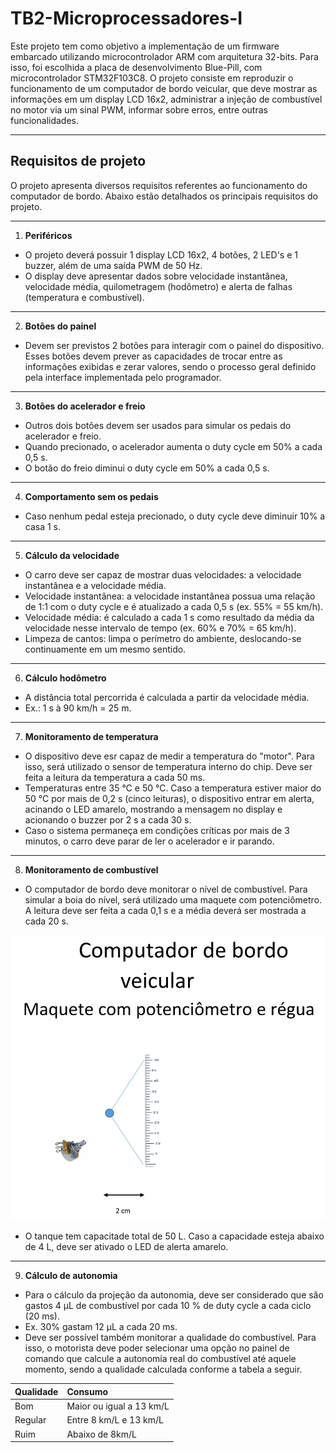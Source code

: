 # TB2-Microprocessadores-I

Este projeto tem como objetivo a implementação de um firmware embarcado utilizando microcontrolador ARM com arquitetura 32-bits. Para isso, foi escolhida a placa de desenvolvimento Blue-Pill, com microcontrolador STM32F103C8.
O projeto consiste em reproduzir o funcionamento de um computador de bordo veicular, que deve mostrar as informações em um display LCD 16x2, administrar a injeção de combustível no motor via um sinal PWM, informar sobre erros, entre outras funcionalidades.
***

## Requisitos de projeto
O projeto apresenta diversos requisitos referentes ao funcionamento do computador de bordo. Abaixo estão detalhados os principais requisitos do projeto.

***
1. **Periféricos**
- O projeto deverá possuir 1 display LCD 16x2, 4 botões, 2 LED's e 1 buzzer, além de uma saída PWM de 50 Hz. 
- O display deve apresentar dados sobre velocidade instantânea, velocidade média, quilometragem (hodômetro) e alerta de falhas (temperatura e combustível).

***
2. **Botões do painel**
- Devem ser previstos 2 botões para interagir com o painel do dispositivo. Esses botões devem prever as capacidades de trocar entre as informações exibidas e zerar valores, sendo o processo geral definido pela interface implementada pelo programador.

***
3. **Botões do acelerador e freio**
- Outros dois botões devem ser usados para simular os pedais do acelerador e freio.
- Quando precionado, o acelerador aumenta o duty cycle em 50% a cada 0,5 s.
- O botão do freio diminui o duty cycle em 50% a cada 0,5 s.

***
4. **Comportamento sem os pedais**
- Caso nenhum pedal esteja precionado, o duty cycle deve diminuir 10% a casa 1 s.

***
5. **Cálculo da velocidade**
- O carro deve ser capaz de mostrar duas velocidades: a velocidade instantânea e a velocidade média.
- Velocidade instantânea: a velocidade instantânea possua uma relação de 1:1 com o duty cycle e é atualizado a cada 0,5 s (ex. 55% = 55 km/h).
- Velocidade média: é calculado a cada 1 s como resultado da média da velocidade nesse intervalo de tempo (ex. 60% e 70% = 65 km/h).
- Limpeza de cantos: limpa o perímetro do ambiente, deslocando-se continuamente em um mesmo sentido.

***
6. **Cálculo hodômetro**
- A distância total percorrida é calculada a partir da velocidade média.
- Ex.: 1 s à 90 km/h = 25 m.

***
7. **Monitoramento de temperatura**
- O dispositivo deve esr capaz de medir a temperatura do "motor". Para isso, será utilizado o sensor de temperatura interno do chip. Deve ser feita a leitura da temperatura a cada 50 ms.
- Temperaturas entre 35 °C e 50 °C. Caso a temperatura estiver maior do 50 °C  por mais de 0,2 s (cinco leituras), o dispositivo entrar em alerta, acinando o LED amarelo, mostrando a mensagem no display e acionando o buzzer por 2 s a cada 30 s.
- Caso o sistema permaneça em condições críticas por mais de 3 minutos, o carro deve parar de ler o acelerador e ir parando.

***
8. **Monitoramento de combustível**
- O computador de bordo deve monitorar o nível de combustível. Para simular a boia do nível, será utilizado uma maquete com potenciômetro. A leitura deve ser feita a cada 0,1 s e a média deverá ser mostrada a cada 20 s.

![](doc/img/maquete_tanque_combustivel.png)

- O tanque tem capacitade total de 50 L. Caso a capacidade esteja abaixo de 4 L, deve ser ativado o LED de alerta amarelo.

***
9. **Cálculo de autonomia**
- Para o cálculo da projeção da autonomia, deve ser considerado que são gastos 4 µL de combustível por cada 10 % de duty cycle a cada ciclo (20 ms).
- Ex. 30% gastam 12 µL a cada 20 ms.
- Deve ser possível também monitorar a qualidade do combustível. Para isso, o motorista deve poder selecionar uma opção no painel de comando que calcule a autonomia real do combustível até aquele momento, sendo a qualidade calculada conforme a tabela a seguir.

| Qualidade | Consumo |
| :-------- | :------ |
| Bom       | Maior ou igual a 13 km/L |
| Regular   | Entre 8 km/L e 13 km/L   |
| Ruim      | Abaixo de 8km/L          |